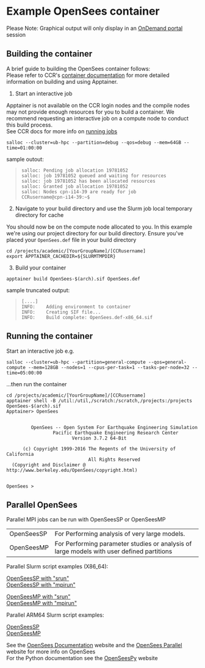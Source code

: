 # Example OpenSees container

Please Note: Graphical output will only display in an [OnDemand portal](https://ondemand.ccr.buffalo.edu) session

## Building the container

A brief guide to building the OpenSees container follows:<br/>
Please refer to CCR's [container documentation](https://docs.ccr.buffalo.edu/en/latest/howto/containerization/) for more detailed information on building and using Apptainer.

1. Start an interactive job

Apptainer is not available on the CCR login nodes and the compile nodes may not provide enough resources for you to build a container.  We recommend requesting an interactive job on a compute node to conduct this build process.<br/>
See CCR docs for more info on [running jobs](https://docs.ccr.buffalo.edu/en/latest/hpc/jobs/#interactive-job-submission)

```
salloc --cluster=ub-hpc --partition=debug --qos=debug --mem=64GB --time=01:00:00
```

sample outout:

> ```
> salloc: Pending job allocation 19781052
> salloc: job 19781052 queued and waiting for resources
> salloc: job 19781052 has been allocated resources
> salloc: Granted job allocation 19781052
> salloc: Nodes cpn-i14-39 are ready for job
> CCRusername@cpn-i14-39:~$ 
> ```

2. Navigate to your build directory and use the Slurm job local temporary directory for cache

You should now be on the compute node allocated to you.  In this example we're using our project directory for our build directory.  Ensure you've placed your `OpenSees.def` file in your build directory

```
cd /projects/academic/[YourGroupName]/[CCRusername]
export APPTAINER_CACHEDIR=${SLURMTMPDIR}

```

3. Build your container

```
apptainer build OpenSees-$(arch).sif OpenSees.def
```

sample truncated output:

> ```
> [....]
> INFO:    Adding environment to container
> INFO:    Creating SIF file...
> INFO:    Build complete: OpenSees.def-x86_64.sif
> ```

## Running the container

Start an interactive job e.g.

```
salloc --cluster=ub-hpc --partition=general-compute --qos=general-compute --mem=128GB --nodes=1 --cpus-per-task=1 --tasks-per-node=32 --time=05:00:00
```

...then run the container


```
cd /projects/academic/[YourGroupName]/[CCRusername]
apptainer shell -B /util:/util,/scratch:/scratch,/projects:/projects OpenSees-$(arch).sif 
Apptainer> OpenSees


         OpenSees -- Open System For Earthquake Engineering Simulation
                 Pacific Earthquake Engineering Research Center
                        Version 3.7.2 64-Bit

      (c) Copyright 1999-2016 The Regents of the University of California
                              All Rights Reserved
  (Copyright and Disclaimer @ http://www.berkeley.edu/OpenSees/copyright.html)


OpenSees > 
```

## Parallel OpenSees

Parallel MPI jobs can be run with OpenSeesSP or OpenSeesMP

|   |   |
|---|---|
| OpenSeesSP | For Performing analysis of very large models. |
| OpenSeesMP | For Performing parameter studies or analysis of large models with user defined partitions |


Parallel Slurm script examples (X86_64):

[OpenSeesSP with "srun"](https://raw.githubusercontent.com/tonykew/ccr-examples/refs/heads/OpenSees/containers/2_ApplicationSpecific/OpenSees/slurm_OpenSeesSP_example.bash)  
[OpenSeesSP with "mpirun"](https://raw.githubusercontent.com/tonykew/ccr-examples/refs/heads/OpenSees/containers/2_ApplicationSpecific/OpenSees/slurm_OpenSeesSP_mpirun_example.bash)

[OpenSeesMP with "srun"](https://raw.githubusercontent.com/tonykew/ccr-examples/refs/heads/OpenSees/containers/2_ApplicationSpecific/OpenSees/slurm_OpenSeesMP_example.bash)  
[OpenSeesMP with "mpirun"](https://raw.githubusercontent.com/tonykew/ccr-examples/refs/heads/OpenSees/containers/2_ApplicationSpecific/OpenSees/slurm_OpenSeesMP_mpirun_example.bash)

Parallel ARM64 Slurm script examples:

[OpenSeesSP](https://raw.githubusercontent.com/tonykew/ccr-examples/refs/heads/OpenSees/containers/2_ApplicationSpecific/OpenSees/slurm_ARM64_OpenSeesSP_example.bash)  
[OpenSeesMP](https://raw.githubusercontent.com/tonykew/ccr-examples/refs/heads/OpenSees/containers/2_ApplicationSpecific/OpenSees/slurm_ARM64_OpenSeesMP_example.bash)


See the [OpenSees Documentation](https://opensees.github.io/OpenSeesDocumentation) website and the [OpenSees Parallel](https://opensees.berkeley.edu/OpenSees/parallel/parallel.php) website for more info on OpenSees  
For the Python documentation see the [OpenSeesPy](https://openseespydoc.readthedocs.io) website

